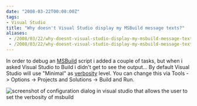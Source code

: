 ```yaml
---
date: "2008-03-22T00:00:00Z"
tags:
- Visual Studio
title: "Why doesn't Visual Studio display my MSBuild message texts?"
aliases:
 - /2008/03/22/why-doesnt-visual-studio-display-my-msbuild-message-texts/
 - /2008/03/22/why-doesnt-visual-studio-display-my-msbuild-message-texts.html
---
```

In order to debug an [MSBuild](http://msdn2.microsoft.com/en-us/library/wea2sca5.aspx) script i added a couple of <Message> tasks, but when i asked Visual Studio to Build i didn't get to see the output... By default Visual Studio will use "Minimal" as [verbosity](http://msdn2.microsoft.com/en-us/library/ms164311.aspx) level. You can change this via Tools -> Options -> Projects and Solutions -> Build and Run.

![screenshot of configuration dialog in visual studio that allows the user to set the verbosity of msbuild](http://www.timvw.be/wp-content/images/msbuildverbosity.gif)
